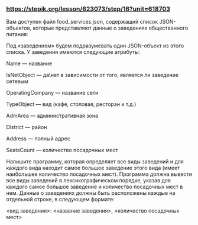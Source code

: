 ### https://stepik.org/lesson/623073/step/16?unit=618703

Вам доступен файл food_services.json, содержащий список JSON-объектов, которые представляют данные о заведениях общественного питания:

Под «заведением» будем подразумевать один JSON-объект из этого списка. У заведения имеются следующие атрибуты:


Name — название 

IsNetObject — да\нет в зависимости от того, является ли заведение сетевым

OperatingCompany — название сети

TypeObject — вид (кафе, столовая, ресторан и т.д.)

AdmArea — административная зона

District — район

Address — полный адрес

SeatsCount — количество посадочных мест


Напишите программу, которая определяет все виды заведений и для каждого вида находит самое большое заведение этого вида (имеет наибольшее количество посадочных мест). Программа должна вывести все виды заведений в лексикографическом порядке, указав для каждого самое большое заведение и количество посадочных мест в нем. Данные о заведениях должны быть расположены каждые на отдельной строке, в следующем формате:



<вид заведения>: <название заведения>, <количество посадочных мест>
